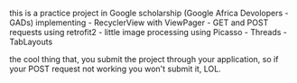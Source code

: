 this is a practice project in Google scholarship (Google Africa Devolopers - GADs) 
implementing - RecyclerView with ViewPager
             - GET and POST requests using retrofit2
             - little image processing using Picasso
             - Threads
             - TabLayouts
             
 the cool thing that, you submit the project through your application, so if your POST request not working you won't submit it, LOL.
